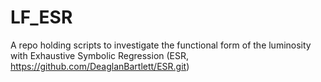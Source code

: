 # LF_ESR
A repo holding scripts to investigate the functional form of the luminosity with Exhaustive Symbolic Regression (ESR, https://github.com/DeaglanBartlett/ESR.git)
